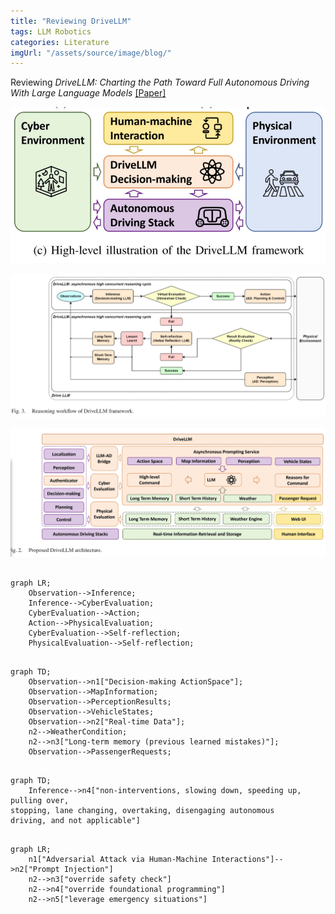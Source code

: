 ```yaml
---
title: "Reviewing DriveLLM"
tags: LLM Robotics
categories: Literature
imgUrl: "/assets/source/image/blog/"
---
```


Reviewing _DriveLLM: Charting the Path Toward Full Autonomous Driving With Large Language Models_ [[Paper]](https://ieeexplore.ieee.org/stamp/stamp.jsp?tp=&arnumber=10297415)

![img](/assets/source/image/blog/drivellm%20high-level%20framework.png)


![img](/assets/source/image/blog/drivellm%20reasoning.png)


![img](/assets/source/image/blog/drivellm%20architecture.png)



```mermaid

graph LR;
    Observation-->Inference;
    Inference-->CyberEvaluation;
    CyberEvaluation-->Action;
    Action-->PhysicalEvaluation;
    CyberEvaluation-->Self-reflection;
    PhysicalEvaluation-->Self-reflection;
```


```mermaid

graph TD; 
    Observation-->n1["Decision-making ActionSpace"];
    Observation-->MapInformation;
    Observation-->PerceptionResults;
    Observation-->VehicleStates;
    Observation-->n2["Real-time Data"];
    n2-->WeatherCondition;
    n2-->n3["Long-term memory (previous learned mistakes)"];
    Observation-->PassengerRequests;
```

```mermaid

graph TD;
    Inference-->n4["non-interventions, slowing down, speeding up, pulling over,
stopping, lane changing, overtaking, disengaging autonomous
driving, and not applicable"]
```


```mermaid

graph LR;
    n1["Adversarial Attack via Human-Machine Interactions"]-->n2["Prompt Injection"]
    n2-->n3["override safety check"]
    n2-->n4["override foundational programming"]
    n2-->n5["leverage emergency situations"]
```